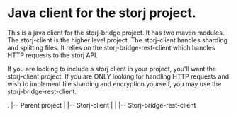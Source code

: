 # Java client for the storj project.

This is a java client for the storj-bridge project. It has two maven modules.
The storj-client is the higher level project. The storj-client handles sharding and splitting files.
It relies on the storj-bridge-rest-client which handles HTTP requests to the storj API.

If you are looking to include a storj client in your project, you'll want the storj-client project. 
If you are ONLY looking for handling HTTP requests and wish to implement file sharding and encryption yourself, you may use the storj-bridge-rest-client.

.
|-- Parent project
|   |-- Storj-client
|   |   |-- Storj-bridge-rest-client
